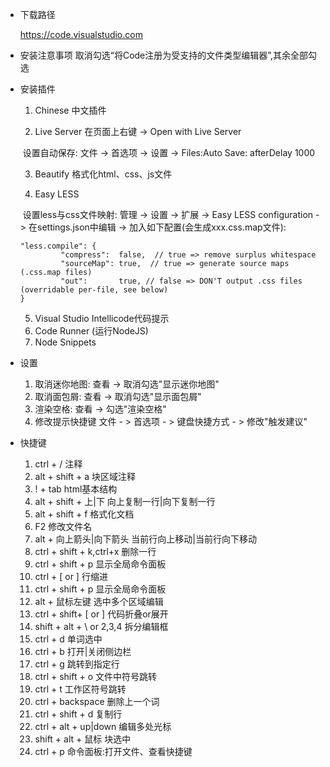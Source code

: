 - 下载路径

    <https://code.visualstudio.com>  

- 安装注意事项
    取消勾选“将Code注册为受支持的文件类型编辑器”,其余全部勾选  
    
- 安装插件
  
    1. Chinese 中文插件
    
    2. Live Server 在页面上右键 -> Open with Live Server
    
    ​    设置自动保存: 文件 -> 首选项 -> 设置 -> Files:Auto Save: afterDelay 1000  
    
    3. Beautify  格式化html、css、js文件
    
    4. Easy LESS  
    
    ​    设置less与css文件映射: 管理 -> 设置 -> 扩展 -> Easy LESS configuration -> 在settings.json中编辑 -> 加入如下配置(会生成xxx.css.map文件):  
    
    ```less
    "less.compile": {
             "compress":  false,  // true => remove surplus whitespace
             "sourceMap": true,  // true => generate source maps (.css.map files)
             "out":       true, // false => DON'T output .css files (overridable per-file, see below)
    }
    ```
    
    5. Visual Studio Intellicode代码提示
    6. Code Runner (运行NodeJS)
    7. Node Snippets
    
- 设置

    1. 取消迷你地图: 查看 -> 取消勾选"显示迷你地图"
    2. 取消面包屑: 查看 -> 取消勾选"显示面包屑"
    3. 渲染空格: 查看 -> 勾选"渲染空格" 
    4. 修改提示快捷键 文件 - > 首选项 - > 键盘快捷方式 - > 修改"触发建议"

- 快捷键
    1. ctrl + / 注释
    2. alt + shift + a 块区域注释
    3. ! + tab html基本结构
    4. alt + shift + 上|下 向上复制一行|向下复制一行
    5. alt + shift + f 格式化文档
    6. F2 修改文件名
    7. alt + 向上箭头|向下箭头 当前行向上移动|当前行向下移动
    8. ctrl + shift + k,ctrl+x 删除一行
    9. ctrl + shift + p 显示全局命令面板
    10. ctrl + [ or ] 行缩进
    11. ctrl + shift + p 显示全局命令面板
    12. alt + 鼠标左键 选中多个区域编辑
    13. ctrl + shift+ [ or ] 代码折叠or展开
    14. shift + alt + \ or 2,3,4 拆分编辑框
    15. ctrl + d 单词选中
    16. ctrl + b 打开|关闭侧边栏
    17. ctrl + g 跳转到指定行
    18. ctrl + shift + o 文件中符号跳转
    19. ctrl + t 工作区符号跳转
    20. ctrl + backspace 删除上一个词
    21. ctrl + shift + d 复制行
    22. ctrl + alt + up|down 编辑多处光标
    23. shift + alt + 鼠标 块选中
    24. ctrl + p 命令面板:打开文件、查看快捷键


